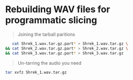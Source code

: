 # Rebuilding WAV files for programmatic slicing

> Joining the tarball paritions

```sh
   cat Shrek_1.wav.tar.gz.part* > Shrek_1.wav.tar.gz \
&& cat Shrek_2.wav.tar.gz.part* > Shrek_2.wav.tar.gz \
&& cat Shrek_3.wav.tar.gz.part* > Shrek_3.wav.tar.gz
```

> Un-tarring the audio you need

```sh
tar xvfz Shrek_1.wav.tar.gz
```


